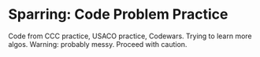 # Sparring: Code Problem Practice

Code from CCC practice, USACO practice, Codewars. Trying to learn more algos. Warning: probably messy. Proceed with caution.
